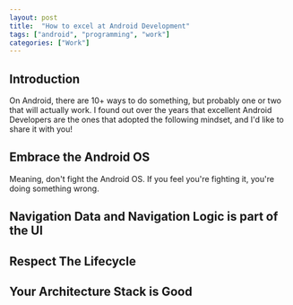 ```yaml
---
layout: post
title:  "How to excel at Android Development"
tags: ["android", "programming", "work"]
categories: ["Work"]
---
```


## Introduction

On Android, there are 10+ ways to do something, but probably one or two that will actually work.
I found out over the years that excellent Android Developers are the ones that adopted the following mindset, and I'd like to share it with you!

## Embrace the Android OS

Meaning, don't fight the Android OS. If you feel you're fighting it, you're doing something wrong.

## Navigation Data and Navigation Logic is part of the UI

## Respect The Lifecycle

## Your Architecture Stack is Good

